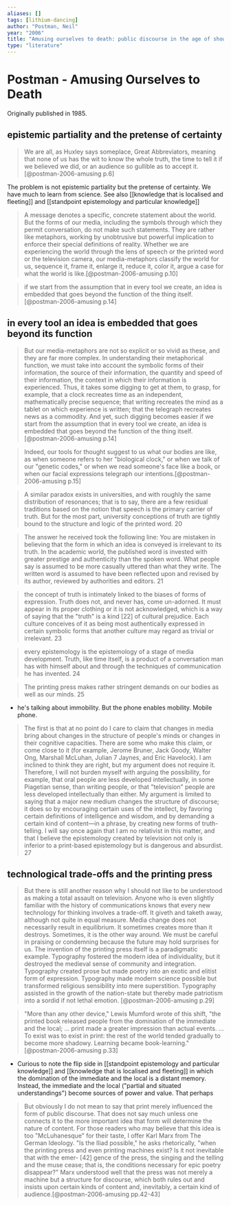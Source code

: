 ```yaml
---
aliases: []
tags: [lithium-dancing]
author: "Postman, Neil"
year: "2006"
title: "Amusing ourselves to death: public discourse in the age of show business"
type: "literature"
---
```


# Postman - Amusing Ourselves to Death

Originally published in 1985.

## epistemic partiality and the pretense of certainty

> We are all, as Huxley says someplace, Great Abbreviators, meaning that none of us has the wit to know the whole truth, the time to tell it if we believed we did, or an audience so gullible as to accept it.[@postman-2006-amusing p.6] 

The problem is not epistemic partiality but the pretense of certainty. We have much to learn from science. See also [[knowledge that is localised and fleeting]] and [[standpoint epistemology and particular knowledge]]


>  A message denotes a specific, concrete statement about the world. But the forms of our media, including the symbols through which they permit conversation, do not make such statements. They are rather like metaphors, working by unobtrusive but powerful implication to enforce their special definitions of reality. Whether we are experiencing the world through the lens of speech or the printed word or the television camera, our media-metaphors classify the world for us, sequence it, frame it, enlarge it, reduce it, color it, argue a case for what the world is like.[@postman-2006-amusing p.10] 

>if we start from the assumption that in every tool we create, an idea is embedded that goes beyond the function of the thing itself.[@postman-2006-amusing p.14] 

## in every tool an idea is embedded that goes beyond its function

>But our media-metaphors are not so explicit or so vivid as these, and they are far more complex. In understanding their metaphorical function, we must take into account the symbolic forms of their information, the source of their information, the quantity and speed of their information, the context in which their information is experienced. Thus, it takes some digging to get at them, to grasp, for example, that a clock recreates time as an independent, mathematically precise sequence; that writing recreates the mind as a tablet on which experience is written; that the telegraph recreates news as a commodity. And yet, such digging becomes easier if we start from the assumption that in every tool we create, an idea is embedded that goes beyond the function of the thing itself. [@postman-2006-amusing p.14]

>Indeed, our tools for thought suggest to us what our bodies are like, as when someone refers to her "biological clock," or when we talk of our "genetic codes," or when we read someone's face like a book, or when our facial expressions telegraph our intentions.[@postman-2006-amusing p.15] 

>A similar paradox exists in universities, and with roughly the same distribution of resonances; that is to say, there are a few residual traditions based on the notion that speech is the primary carrier of truth. But for the most part, university conceptions of truth are tightly bound to the structure and logic of the printed word. 20

>The answer he received took the following line: You are mistaken in believing that the form in which an idea is conveyed is irrelevant to its truth. In the academic world, the published word is invested with greater prestige and authenticity than the spoken word. What people say is assumed to be more casually uttered than what they write. The written word is assumed to have been reflected upon and revised by its author, reviewed by authorities and editors. 21

>the concept of truth is intimately linked to the biases of forms of expression. Truth does not, and never has, come un-adorned. It must appear in its proper clothing or it is not acknowledged, which is a way of saying that the "truth" is a kind [22] of cultural prejudice. Each culture conceives of it as being most authentically expressed in certain symbolic forms that another culture may regard as trivial or irrelevant. 23

>every epistemology is the epistemology of a stage of media development. Truth, like time itself, is a product of a conversation man has with himself about and through the techniques of communication he has invented. 24

>The printing press makes rather stringent demands on our bodies as well as our minds. 25

- he's talking about immobility. But the phone enables mobility. Mobile phone. 

>The first is that at no point do I care to claim that changes in media bring about changes in the structure of people's minds or changes in their cognitive capacities. There are some who make this claim, or come close to it (for example, Jerome Bruner, Jack Goody, Walter Ong, Marshall McLuhan, Julian 7 Jaynes, and Eric Havelock).  I am inclined to think they are right, but my argument does not require it. Therefore, I will not burden myself with arguing the possibility, for example, that oral people are less developed intellectually, in some Piagetian sense, than writing people, or that "television" people are less developed intellectually than either. My argument is limited to saying that a major new medium changes the structure of discourse; it does so by encouraging certain uses of the intellect, by favoring certain definitions of intelligence and wisdom, and by demanding a certain kind of content—in a phrase, by creating new forms of truth-telling. I will say once again that I am no relativist in this matter, and that I believe the epistemology created by television not only is inferior to a print-based epistemology but is dangerous and absurdist. 27

## technological trade-offs and the printing press

> But there is still another reason why I should not like to be understood as making a total assault on television. Anyone who is even slightly familiar with the history of communications knows that every new technology for thinking involves a trade-off. It giveth and taketh away, although not quite in equal measure. Media change does not necessarily result in equilibrium. It sometimes creates more than it destroys. Sometimes, it is the other way around. We must be careful in praising or condemning because the future may hold surprises for us. The invention of the printing press itself is a paradigmatic example. Typography fostered the modern idea of individuality, but it destroyed the medieval sense of community and integration. Typography created prose but made poetry into an exotic and elitist form of expression. Typography made modern science possible but transformed religious sensibility into mere superstition. Typography assisted in the growth of the nation-state but thereby made patriotism into a sordid if not lethal emotion. [@postman-2006-amusing p.29]

>"More than any other device," Lewis Mumford wrote of this shift, "the printed book released people from the domination of the immediate and the local; ... print made a greater impression than actual events. ... To exist was to exist in print: the rest of the world tended gradually to become more shadowy. Learning became book-learning."[@postman-2006-amusing p.33]

- Curious to note the flip side in [[standpoint epistemology and particular knowledge]] and [[knowledge that is localised and fleeting]] in which the domination of the immediate and the local is a distant memory. Instead, the immediate and the local ("partial and situated understandings") become sources of power and value. That perhaps 

> But obviously I do not mean to say that print merely influenced the form of public discourse. That does not say much unless one connects it to the more important idea that form will determine the nature of content. For those readers who may believe that this idea is too "McLuhanesque" for their taste, I offer Karl Marx from The German Ideology. "Is the Iliad possible," he asks rhetorically, "when the printing press and even printing machines exist? Is it not inevitable that with the emer- [42] gence of the press, the singing and the telling and the muse cease; that is, the conditions necessary for epic poetry disappear?" Marx understood well that the press was not merely a machine but a structure for discourse, which both rules out and insists upon certain kinds of content and, inevitably, a certain kind of audience.[@postman-2006-amusing pp.42-43]


